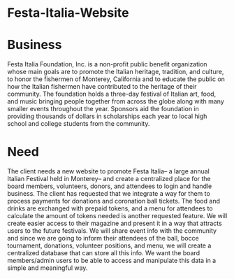 # Festa-Italia-Website
# Business 
Festa Italia Foundation, Inc. is a non-profit public benefit organization whose main goals are to promote the Italian heritage, tradition, and culture, to honor the fishermen of Monterey, California and to educate the public on how the Italian fishermen have contributed to the heritage of their community. The foundation holds a three-day festival of Italian art, food, and music bringing people together from across the globe along with many smaller events throughout the year. Sponsors aid the foundation in providing thousands of dollars in scholarships each year to local high school and college students from the community.

# Need
The client needs a new website to promote Festa Italia– a large annual Italian Festival held in Monterey– and create a centralized place for the board members, volunteers, donors, and attendees to login and handle business. The client has requested that we integrate a way for them to process payments for donations and coronation ball tickets. The food and drinks are exchanged with prepaid tokens, and a menu for attendees to calculate the amount of tokens needed is another requested feature. We will create easier access to their magazine and present it in a way that attracts users to the future festivals. We will share event info with the community and since we are going to inform their attendees of the ball, bocce tournament, donations, volunteer positions, and menu, we will create a centralized database that can store all this info. We want the board members/admin users to be able to access and manipulate this data in a simple and meaningful way.
